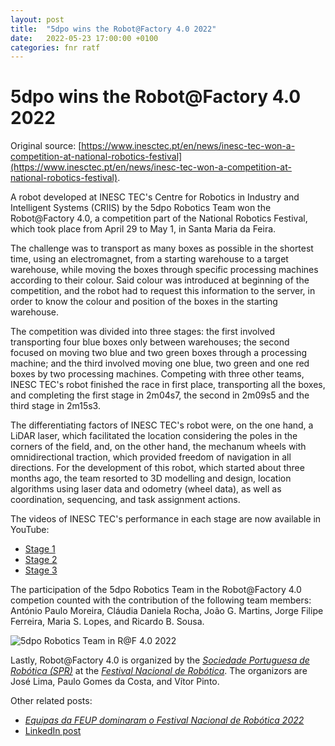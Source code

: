 ```yaml
---
layout: post
title:  "5dpo wins the Robot@Factory 4.0 2022"
date:   2022-05-23 17:00:00 +0100
categories: fnr ratf
---
```


# 5dpo wins the Robot@Factory 4.0 2022

Original source:
[https://www.inesctec.pt/en/news/inesc-tec-won-a-competition-at-national-robotics-festival](https://www.inesctec.pt/en/news/inesc-tec-won-a-competition-at-national-robotics-festival).

A robot developed at INESC TEC's Centre for Robotics in Industry and Intelligent
Systems (CRIIS) by the 5dpo Robotics Team won the Robot@Factory 4.0, a
competition part of the National Robotics Festival, which took place from April
29 to May 1, in Santa Maria da Feira.

The challenge was to transport as many boxes as possible in the shortest time,
using an electromagnet, from a starting warehouse to a target warehouse, while
moving the boxes through specific processing machines according to their colour.
Said colour was introduced at beginning of the competition, and the robot had to
request this information to the server, in order to know the colour and position
of the boxes in the starting warehouse.

The competition was divided into three stages: the first involved transporting
four blue boxes only between warehouses; the second focused on moving two blue
and two green boxes through a processing machine; and the third involved moving
one blue, two green and one red boxes by two processing machines. Competing with
three other teams, INESC TEC's robot finished the race in first place,
transporting all the boxes, and completing the first stage in 2m04s7, the second
in 2m09s5 and the third stage in 2m15s3.

The differentiating factors of INESC TEC's robot were, on the one hand, a LiDAR
laser, which facilitated the location considering the poles in the corners of
the field, and, on the other hand, the mechanum wheels with omnidirectional
traction, which provided freedom of navigation in all directions. For the
development of this robot, which started about three months ago, the team
resorted to 3D modelling and design, location algorithms using laser data and
odometry (wheel data), as well as coordination, sequencing, and task assignment
actions.

The videos of INESC TEC's performance in each stage are now available in
YouTube:

- [Stage 1](https://www.youtube.com/watch?v=n43WYKxIqsw&ab_channel=RicardoB.Sousa)
- [Stage 2](https://www.youtube.com/watch?v=MOmQtHFp82c&ab_channel=RicardoB.Sousa)
- [Stage 3](https://www.youtube.com/watch?v=vSFL1KaYRLA&ab_channel=RicardoB.Sousa)

The participation of the 5dpo Robotics Team in the Robot@Factory 4.0 competion
counted with the contribution of the following team members: António Paulo
Moreira, Cláudia Daniela Rocha, João G. Martins, Jorge Filipe Ferreira, Maria S.
Lopes, and Ricardo B. Sousa.

![5dpo Robotics Team in R@F 4.0 2022](/img/ratf2022/foto_robot_melhorada.jpg)

Lastly, Robot@Factory 4.0 is organized by the
[_Sociedade Portuguesa de Robótica (SPR)_](http://www.sprobotica.pt/) at the
[_Festival Nacional de Robótica_](https://www.festivalnacionalrobotica.pt/). The
organizors are José Lima, Paulo Gomes da Costa, and Vítor Pinto.

Other related posts:

- [_Equipas da FEUP dominaram o Festival Nacional de Robótica 2022_](https://noticias.up.pt/equipas-da-feup-dominam-o-festival-nacional-de-robotica-2022/)
- [LinkedIn post](https://www.linkedin.com/posts/sousa-ricardob_participation-of-the-5dpo-feupinesc-tec-activity-6927379892497989633-61Ep)
